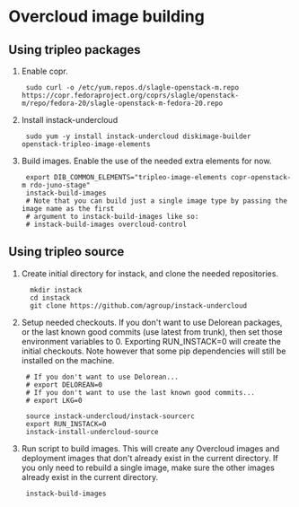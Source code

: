 Overcloud image building
========================

Using tripleo packages
----------------------
1. Enable copr.

        sudo curl -o /etc/yum.repos.d/slagle-openstack-m.repo https://copr.fedoraproject.org/coprs/slagle/openstack-m/repo/fedora-20/slagle-openstack-m-fedora-20.repo

1. Install instack-undercloud

        sudo yum -y install instack-undercloud diskimage-builder openstack-tripleo-image-elements
        
1. Build images. Enable the use of the needed extra elements for now.

        export DIB_COMMON_ELEMENTS="tripleo-image-elements copr-openstack-m rdo-juno-stage"
        instack-build-images
        # Note that you can build just a single image type by passing the image name as the first
        # argument to instack-build-images like so:
        # instack-build-images overcloud-control

Using tripleo source
--------------------

1. Create initial directory for instack, and clone the needed repositories.


         mkdir instack
         cd instack
         git clone https://github.com/agroup/instack-undercloud

1. Setup needed checkouts. If you don't want to use Delorean packages, or the
last known good commits (use latest from trunk), then set those environment
variables to 0. Exporting RUN_INSTACK=0 will create the initial
checkouts. Note however that some pip dependencies will still be installed on
the machine.

        # If you don't want to use Delorean...
        # export DELOREAN=0
        # If you don't want to use the last known good commits...
        # export LKG=0

        source instack-undercloud/instack-sourcerc
        export RUN_INSTACK=0
        instack-install-undercloud-source

2. Run script to build images. This will create any Overcloud images and
deployment images that don't already exist in the current directory. If you
only need to rebuild a single image, make sure the other images already exist
in the current directory.

        instack-build-images
